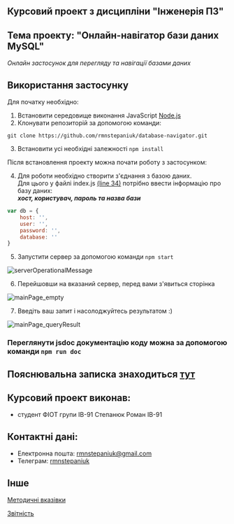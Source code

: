 ## Курсовий проект з дисципліни "Інженерія ПЗ"
## Тема проекту: "Онлайн-навігатор бази даних MySQL"

*Онлайн застосунок для перегляду та навігації базами даних*

## Використання застосунку

Для початку необхідно:

 1. Встановити середовище виконання JavaScript [Node.js](https://nodejs.org/uk/)
 2. Клонувати репозиторій за допомогою команди:
```
git clone https://github.com/rmnstepaniuk/database-navigator.git
```
 3. Встановити усі необхідні залежності ```npm install```

Після встановлення проекту можна почати роботу з застосунком:

 4. Для роботи необхідно створити з'єднання з базою даних.  
 Для цього у файлі index.js [(line 34)](https://github.com/rmnstepaniuk/database-navigator/blob/master/index.js#L34) потрібно ввести інформацію про базу даних:  
***хост, користувач, пароль та назва бази***
```javascript
var db = {
    host: '',
    user: '',
    password: '',
    database: ''
}
```
 5. Запустити сервер за допомогою команди ```npm start```

![serverOperationalMessage](https://user-images.githubusercontent.com/42769810/116797239-37329e00-aaec-11eb-8496-4737cab52c0d.png)

 6. Перейшовши на вказаний сервер, перед вами з'явиться сторінка

![mainPage_empty](https://user-images.githubusercontent.com/42769810/116797263-90023680-aaec-11eb-8d5a-17c4ee9cabea.png)

 7. Введіть ваш запит і насолоджуйтесь результатом :)

![mainPage_queryResult](https://user-images.githubusercontent.com/42769810/116797283-c8a21000-aaec-11eb-885e-a0401bf8a9b5.png)

### Переглянути jsdoc документацію коду можна за допомогою команди ```npm run doc```

## Пояснювальна записка знаходиться [тут](https://github.com/rmnstepaniuk/database-navigator/blob/master/doc/coursework_report.md)

## Курсовий проект виконав:
 - студент ФІОТ групи ІВ-91 Степанюк Роман ІВ-91

## Контактні дані:
 - Електронна пошта: rmnstepaniuk@gmail.com
 - Телеграм: [rmnstepaniuk](http://t.me/rmnstepaniuk)

## Інше
[Методичні вказівки](https://jace-dev.herokuapp.com/design/js-talks#/)

[Звітність](https://drive.google.com/file/d/1A5Pxqb0Esy78t9xhMlkWzzx4chdkXAl2/view?usp=sharing)
